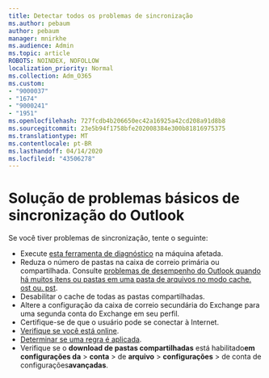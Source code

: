 ```yaml
---
title: Detectar todos os problemas de sincronização
ms.author: pebaum
author: pebaum
manager: mnirkhe
ms.audience: Admin
ms.topic: article
ROBOTS: NOINDEX, NOFOLLOW
localization_priority: Normal
ms.collection: Adm_O365
ms.custom:
- "9000037"
- "1674"
- "9000241"
- "1951"
ms.openlocfilehash: 727fcdb4b206650ec42a16925a42cd208a91d8b8
ms.sourcegitcommit: 23e5b94f1758bfe202008384e300b81816975375
ms.translationtype: MT
ms.contentlocale: pt-BR
ms.lasthandoff: 04/14/2020
ms.locfileid: "43506278"
---
```

# <a name="basic-outlook-sync-troubleshooting"></a>Solução de problemas básicos de sincronização do Outlook

Se você tiver problemas de sincronização, tente o seguinte:

- Execute [esta ferramenta de diagnóstico](https://aka.ms/sara-outlooksendreceive) na máquina afetada.
- Reduza o número de pastas na caixa de correio primária ou compartilhada. Consulte [problemas de desempenho do Outlook quando há muitos itens ou pastas em uma pasta de arquivos no modo cache. ost ou. pst](https://support.microsoft.com/help/2768656/outlook-performance-issues-when-there-are-too-many-items-or-folders-in).
- Desabilitar o cache de todas as pastas compartilhadas.
- Altere a configuração da caixa de correio secundária do Exchange para uma segunda conta do Exchange em seu perfil.
- Certifique-se de que o usuário pode se conectar à Internet. 
- [Verifique se você está online](https://support.office.com/article/2460e4a8-16c7-47fc-b204-b1549275aac9).
- [Determinar se uma regra é aplicada](https://support.office.com/article/C24F5DEA-9465-4DF4-AD17-A50704D66C59).
- Verifique se o **download de pastas compartilhadas** está habilitado**em configurações da** > **conta** > de **arquivo** > **configurações** > de conta de configurações**avançadas**.

